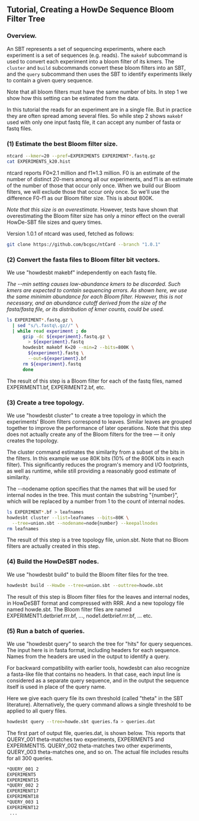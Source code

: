 ## Tutorial, Creating a HowDe Sequence Bloom Filter Tree

### Overview.

An SBT represents a set of sequencing experiments, where each experiment is a
set of sequences (e.g. reads). The `makebf` subcommand is used to convert each
experiment into a bloom filter of its kmers. The `cluster` and `build`
subcommands convert these bloom filters into an SBT, and the `query` subcommand
then uses the SBT to identify experiments likely to contain a given query
sequence.

Note that all bloom filters must have the same number of bits. In step 1 we
show how this setting can be estimated from the data.

In this tutorial the reads for an experiment are in a single file. But in
practice they are often spread among several files. So while step 2 shows
`makebf` used with only one input fastq file, it can accept any number of
fasta or fastq files.

### (1) Estimate the best Bloom filter size.

```bash  
ntcard --kmer=20 --pref=EXPERIMENTS EXPERIMENT*.fastq.gz
cat EXPERIMENTS_k20.hist
```

ntcard reports F0≈2.1 million and f1≈1.3 million. F0 is an estimate of the
number of distinct 20-mers among all our experiments, and f1 is an estimate of
the number of those that occur only once. When we build our Bloom filters, we
will exclude those that occur only once. So we'll use the difference F0-f1 as
our Bloom filter size. This is about 800K.

_Note that this size is an overestimate._ However, tests have shown that
overestimating the Bloom filter size has only a minor effect on the overall
HowDe-SBT file sizes and query times.

Version 1.0.1 of ntcard was used, fetched as follows:
```bash  
git clone https://github.com/bcgsc/ntCard --branch "1.0.1"
```

### (2) Convert the fasta files to Bloom filter bit vectors.

We use "howdesbt makebf" independently on each fastq file.

_The --min setting causes low-abundance kmers to be discarded. Such kmers are
expected to contain sequencing errors. As shown here, we use the same minimim
abundance for each Bloom filter. However, this is not necessary, and an
abundance cutoff derived from the size of the fasta/fastq file, or its
distribution of kmer counts, could be used._

```bash  
ls EXPERIMENT*.fastq.gz \
  | sed "s/\.fastq\.gz//" \
  | while read experiment ; do
      gzip -dc ${experiment}.fastq.gz \
        > ${experiment}.fastq
      howdesbt makebf K=20 --min=2 --bits=800K \
        ${experiment}.fastq \
        --out=${experiment}.bf
      rm ${experiment}.fastq
      done
```

The result of this step is a Bloom filter for each of the fastq files, named
EXPERIMENT1.bf, EXPERIMENT2.bf, etc.

### (3) Create a tree topology.

We use "howdesbt cluster" to create a tree topology in which the experiments'
Bloom filters correspond to leaves. Similar leaves are grouped together to
improve the performance of later operations. Note that this step does not
actually create any of the Bloom filters for the tree &mdash; it only creates
the topology.

The cluster command estimates the similarity from a subset of the bits in the
filters. In this example we use 80K bits (10% of the 800K bits in each filter).
This significantly reduces the program's memory and I/O footprints, as well as
runtime, while still providing a reasonably good estimate of similarity.

The --nodename option specifies that the names that will be used for internal
nodes in the tree. This must contain the substring "{number}", which will be
replaced by a number from 1 to the count of internal nodes.

```bash  
ls EXPERIMENT*.bf > leafnames
howdesbt cluster --list=leafnames --bits=80K \
  --tree=union.sbt --nodename=node{number} --keepallnodes
rm leafnames
```

The result of this step is a tree topology file, union.sbt. Note that no
Bloom filters are actually created in this step.

### (4) Build the HowDeSBT nodes.

We use "howdesbt build" to build the Bloom filter files for the tree.

```bash  
howdesbt build --HowDe --tree=union.sbt --outtree=howde.sbt
```

The result of this step is Bloom filter files for the leaves and internal
nodes, in HowDeSBT format and compressed with RRR. And a new topology
file named howde.sbt. The Bloom filter files are named
EXPERIMENT1.detbrief.rrr.bf, ..., node1.detbrief.rrr.bf, ... etc.

### (5) Run a batch of queries.

We use "howdesbt query" to search the tree for "hits" for query sequences. The
input here is in fasta format, including headers for each sequence. Names from
the headers are used in the output to identify a query.

For backward compatibility with earlier tools, howdesbt can also recognize a
fasta-like file that contains no headers. In that case, each input line is
considered as a separate query sequence, and in the output the sequence itself
is used in place of the query name.

Here we give each query file its own threshold (called "theta" in the SBT
literature). Alternatively, the query command allows a single threshold to be
applied to all query files.

```bash  
howdesbt query --tree=howde.sbt queries.fa > queries.dat
```

The first part of output file, queries.dat, is shown below. This reports that
QUERY_001 theta-matches two experiments, EXPERIMENT5 and EXPERIMENT15.
QUERY_002 theta-matches two other experiments, QUERY_003 theta-matches one, and
so on. The actual file includes results for all 300 queries.

```bash  
*QUERY_001 2
EXPERIMENT5
EXPERIMENT15
*QUERY_002 2
EXPERIMENT17
EXPERIMENT18
*QUERY_003 1
EXPERIMENT12
 ...
```

